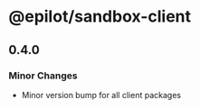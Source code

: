 # @epilot/sandbox-client

## 0.4.0

### Minor Changes

- Minor version bump for all client packages
